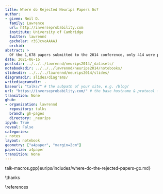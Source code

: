```yaml
---
title: Where do Rejected Neurips Papers Go?
author:
- given: Neil D.
  family: Lawrence
  url: http://inverseprobability.com
  institute: University of Cambridge
  twitter: lawrennd
  gscholar: r3SJcvoAAAAJ
  orchid: 
abstract: >
  Of the 1,678 papers submitted to the 2014 conference, only 414 were presented at the meeting. In this notebook we trace the fate of the remaining papers. In revisiting the 2014 NeurIPS experiment, we explored the fate of over 1000 rejected papers. We found that 680 were available in some form on line. In this notebook we explore where those papers were published.
date: 2021-06-16
postsdir: ../../../lawrennd/neurips2014/_datasets/
notebooksdir: ../../../lawrennd/neurips2014/notebooks/
slidesdir: ../../../lawrennd/neurips2014/slides/
diagramsdir: slides/diagrams/
writediagramsdir: .
baseurl: "talks/" # the subpath of your site, e.g. /blog/
url: "https://inverseprobability.com/" # the base hostname & protocol for your site
transition: None
ghub:
- organization: lawrennd
  repository: talks
  branch: gh-pages
  directory: _neurips
ipynb: True
reveal: False
categories:
- notes
layout: notebook
geometry: ["a4paper", "margin=2cm"]
papersize: a4paper
transition: None
---
```



talk-macros.gpp}eurips/includes/where-do-the-rejected-papers-go.md}


\thanks

\references



